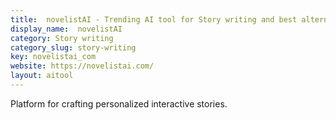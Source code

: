```yaml
---
title:  novelistAI - Trending AI tool for Story writing and best alternatives
display_name:  novelistAI
category: Story writing
category_slug: story-writing
key: novelistai_com
website: https://novelistai.com/
layout: aitool
---
```


Platform for crafting personalized interactive stories.
